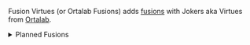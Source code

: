 Fusion Virtues (or Ortalab Fusions) adds [fusions](https://github.com/lshtech/Fusion-Jokers) with Jokers aka Virtues from [Ortalab](https://github.com/Eremel/Ortalab).

<details>
  <summary>Planned Fusions</summary>
<ul>
<li>Club Zombie (Abstemious Joker + Basalt Column + $12)<br>
Does something TBD with Clubs</li>
<li>Heart Mimic (Chastful Joker + Amber Mosquito + $12)<br>
Does something TBD with Hearts</li>
<li>Spade Slime (Patient Joker + Dripstone + $12)<br>
Does something TBD with Spades</li>
<li>Diamond Demon (Generous Joker + Fool's Gold + $12)<br>
Does something TBD with Diamonds</li>
<li>TBD (Protostar + Stargazing + $12)<br>
Does something TBD with Zodiacs, played hand counts, and a countdown</li>
<li>TBD (Red Fred + Pitch Mitch + $12)<br>
Does something TBD with suits</li>
<li>TBD (Business Joker + TBD + $12)<br>
Does something TBD with rerolls (not just Collectible Chaos again)</li>
<li>Tagger (Cardist + Graffiti + $12)<br>
Does something TBD with hands</li>
<li>TBD (Scratch Card + TBD + $12)<br>
Does something TBD with numbered cards and probably money</li>
<li>TBD (Art Gallery + Forklift Certificate + $12)<br>
Does something TBD with consumables used and consumable slots</li>
<li>TBD (Sunny Side Up + TBD + $12)<br>
Does something TBD with money</li>
<li>TBD (Dawn + TBD + $12)<br>
Does something TBD with retriggers on the first hand</li>
<li>TBD (Scared Face + Frowny Face + $12)<br>
Does something TBD with number cards (not just Dynamic Duo again)</li>
</ul>
</details> 